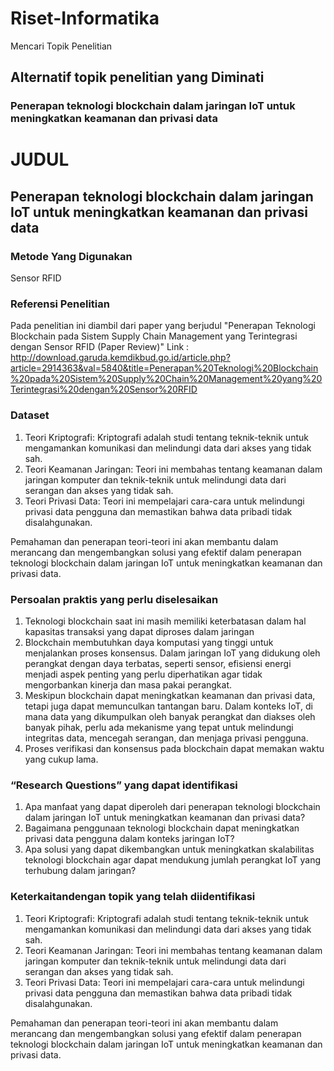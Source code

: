 # Riset-Informatika
Mencari Topik Penelitian

## Alternatif topik penelitian yang Diminati
### Penerapan teknologi blockchain dalam jaringan IoT untuk meningkatkan keamanan dan privasi data

# JUDUL
## Penerapan teknologi blockchain dalam jaringan IoT untuk meningkatkan keamanan dan privasi data

### Metode Yang Digunakan
Sensor RFID

### Referensi Penelitian
Pada penelitian ini diambil dari paper yang berjudul "Penerapan Teknologi Blockchain pada Sistem Supply Chain
Management yang Terintegrasi dengan Sensor RFID (Paper Review)" Link : http://download.garuda.kemdikbud.go.id/article.php?article=2914363&val=5840&title=Penerapan%20Teknologi%20Blockchain%20pada%20Sistem%20Supply%20Chain%20Management%20yang%20Terintegrasi%20dengan%20Sensor%20RFID

### Dataset
1. Teori Kriptografi: Kriptografi adalah studi tentang teknik-teknik untuk mengamankan komunikasi dan melindungi data dari akses yang tidak sah.
2. Teori Keamanan Jaringan: Teori ini membahas tentang keamanan dalam jaringan komputer dan teknik-teknik untuk melindungi data dari serangan dan akses yang tidak sah.
3. Teori Privasi Data: Teori ini mempelajari cara-cara untuk melindungi privasi data pengguna dan memastikan bahwa data pribadi tidak disalahgunakan.

Pemahaman dan penerapan teori-teori ini akan membantu dalam merancang dan mengembangkan solusi yang efektif dalam penerapan teknologi blockchain dalam jaringan IoT untuk meningkatkan keamanan dan privasi data.

### Persoalan praktis yang  perlu diselesaikan
1. Teknologi blockchain saat ini masih memiliki keterbatasan dalam hal kapasitas transaksi yang dapat diproses dalam jaringan
2. Blockchain membutuhkan daya komputasi yang tinggi untuk menjalankan proses konsensus. Dalam jaringan IoT yang didukung oleh perangkat dengan daya terbatas, seperti sensor, efisiensi energi menjadi aspek penting yang perlu diperhatikan agar tidak mengorbankan kinerja dan masa pakai perangkat.
3. Meskipun blockchain dapat meningkatkan keamanan dan privasi data, tetapi juga dapat memunculkan tantangan baru. Dalam konteks IoT, di mana data yang dikumpulkan oleh banyak perangkat dan diakses oleh banyak pihak, perlu ada mekanisme yang tepat untuk melindungi integritas data, mencegah serangan, dan menjaga privasi pengguna.
4. Proses verifikasi dan konsensus pada blockchain dapat memakan waktu yang cukup lama.

### “Research Questions” yang dapat identifikasi
1. Apa manfaat yang dapat diperoleh dari penerapan teknologi blockchain dalam jaringan IoT untuk meningkatkan keamanan dan privasi data?
2. Bagaimana penggunaan teknologi blockchain dapat meningkatkan privasi data pengguna dalam konteks jaringan IoT?
3. Apa solusi yang dapat dikembangkan untuk meningkatkan skalabilitas teknologi blockchain agar dapat mendukung jumlah perangkat IoT yang terhubung dalam jaringan?

### Keterkaitandengan topik yang telah diidentifikasi
1. Teori Kriptografi: Kriptografi adalah studi tentang teknik-teknik untuk mengamankan komunikasi dan melindungi data dari akses yang tidak sah.
2. Teori Keamanan Jaringan: Teori ini membahas tentang keamanan dalam jaringan komputer dan teknik-teknik untuk melindungi data dari serangan dan akses yang tidak sah.
3. Teori Privasi Data: Teori ini mempelajari cara-cara untuk melindungi privasi data pengguna dan memastikan bahwa data pribadi tidak disalahgunakan.

Pemahaman dan penerapan teori-teori ini akan membantu dalam merancang dan mengembangkan solusi yang efektif dalam penerapan teknologi blockchain dalam jaringan IoT untuk meningkatkan keamanan dan privasi data.

